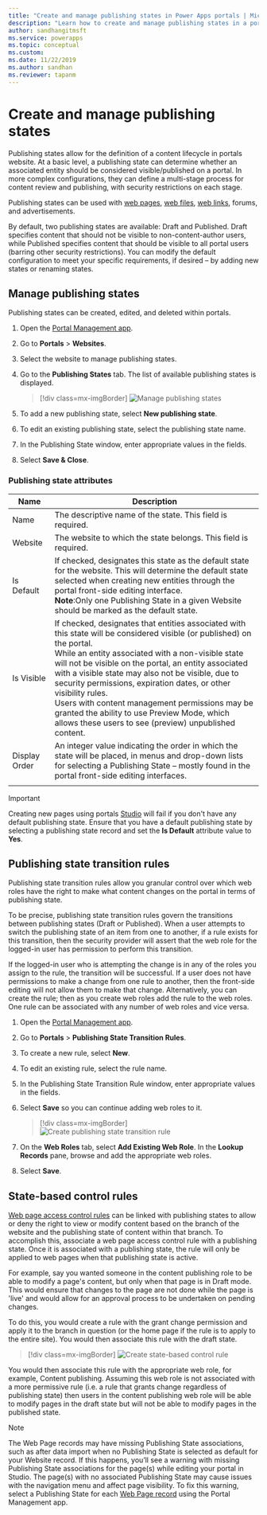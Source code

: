 ```yaml
---
title: "Create and manage publishing states in Power Apps portals | MicrosoftDocs"
description: "Learn how to create and manage publishing states in a portal."
author: sandhangitmsft
ms.service: powerapps
ms.topic: conceptual
ms.custom:
ms.date: 11/22/2019
ms.author: sandhan
ms.reviewer: tapanm
---
```


# Create and manage publishing states

Publishing states allow for the definition of a content lifecycle in portals website. At a basic level, a publishing state can determine whether an associated entity should be considered visible/published on a portal. In more complex configurations, they can define a multi-stage process for content review and publishing, with security restrictions on each stage.

Publishing states can be used with [web pages](web-page.md), [web files](web-files.md), [web links](manage-web-links.md), forums, and advertisements.

By default, two publishing states are available: Draft and Published. Draft specifies content that should not be visible to non-content-author users, while Published specifies content that should be visible to all portal users (barring other security restrictions). You can modify the default configuration to meet your specific requirements, if desired – by adding new states or renaming states.

## Manage publishing states

Publishing states can be created, edited, and deleted within portals.

1. Open the [Portal Management app](configure-portal.md).

2. Go to **Portals** > **Websites**.

3. Select the website to manage publishing states.

4. Go to the **Publishing States** tab. The list of available publishing states is displayed.

    > [!div class=mx-imgBorder]
    > ![Manage publishing states](../media/publishing-states.png "Manage publishing states")

5. To add a new publishing state, select **New publishing state**.

6. To edit an existing publishing state, select the publishing state name.

7. In the Publishing State window, enter appropriate values in the fields.

8. Select **Save & Close**.

### Publishing state attributes

|Name|Description|
|-----|--------|
|Name|The descriptive name of the state. This field is required.|
|Website|The website to which the state belongs. This field is required.|
|Is Default|If checked, designates this state as the default state for the website. This will determine the default state selected when creating new entities through the portal front-side editing interface.<br>**Note**:Only one Publishing State in a given Website should be marked as the default state.|
|Is Visible|If checked, designates that entities associated with this state will be considered visible (or published) on the portal.<br>While an entity associated with a non-visible state will not be visible on the portal, an entity associated with a visible state may also not be visible, due to security permissions, expiration dates, or other visibility rules.<br>Users with content management permissions may be granted the ability to use Preview Mode, which allows these users to see (preview) unpublished content.|
|Display Order|An integer value indicating the order in which the state will be placed, in menus and drop-down lists for selecting a Publishing State – mostly found in the portal front-side editing interfaces.|
|||

> [!IMPORTANT]
> Creating new pages using portals [Studio](../portal-designer-anatomy.md) will fail if you don't have any default publishing state. Ensure that you have a default publishing state by selecting a publishing state record and set the **Is Default** attribute value to **Yes**.

## Publishing state transition rules

Publishing state transition rules allow you granular control over which web roles have the right to make what content changes on the portal in terms of publishing state.

To be precise, publishing state transition rules govern the transitions between publishing states (Draft or Published). When a user attempts to switch the publishing state of an item from one to another, if a rule exists for this transition, then the security provider will assert that the web role for the logged-in user has permission to perform this transition.

If the logged-in user who is attempting the change is in any of the roles you assign to the rule, the transition will be successful. If a user does not have permissions to make a change from one rule to another, then the front-side editing will not allow them to make that change. Alternatively, you can create the rule; then as you create web roles add the rule to the web roles. One rule can be associated with any number of web roles and vice versa.

1. Open the [Portal Management app](configure-portal.md).

2. Go to **Portals** > **Publishing State Transition Rules**.

3. To create a new rule, select **New**.

4. To edit an existing rule, select the rule name.

5. In the Publishing State Transition Rule window, enter appropriate values in the fields.

6. Select **Save** so you can continue adding web roles to it.

    > [!div class=mx-imgBorder]
    > ![Create publishing state transition rule](../media/publishing-state-transition-rule.png "Create publishing state transition rule")

7. On the **Web Roles** tab, select **Add Existing Web Role**. In the **Lookup Records** pane, browse and add the appropriate web roles.

8. Select **Save**.

## State-based control rules

[Web page access control rules](webpage-access-control.md) can be linked with publishing states to allow or deny the right to view or modify content based on the branch of the website and the publishing state of content within that branch. To accomplish this, associate a web page access control rule with a publishing state. Once it is associated with a publishing state, the rule will only be applied to web pages when that publishing state is active.

For example, say you wanted someone in the content publishing role to be able to modify a page's content, but only when that page is in Draft mode.  This would ensure that changes to the page are not done while the page is 'live' and would allow for an approval process to be undertaken on pending changes.

To do this, you would create a rule with the grant change permission and apply it to the branch in question (or the home page if the rule is to apply to the entire site). You would then associate this rule with the draft state.

> [!div class=mx-imgBorder]
> ![Create state-based control rule](../media/state-based-control-rule.png "Create state-based control rule")

You would then associate this rule with the appropriate web role, for example, Content publishing. Assuming this web role is not associated with a more permissive rule (i.e. a rule that grants change regardless of publishing state) then users in the content publishing web role will be able to modify pages in the draft state but will not be able to modify pages in the published state.

> [!NOTE]
> The Web Page records may have missing Publishing State associations, such as after data import when no Publishing State is selected as default for your Website record. If this happens, you’ll see a warning with missing Publishing State associations for the page(s) while editing your portal in Studio. The page(s) with no associated Publishing State may cause issues with the navigation menu and affect page visibility. To fix this warning, select a Publishing State for each [Web Page record](web-page.md) using the Portal Management app.
